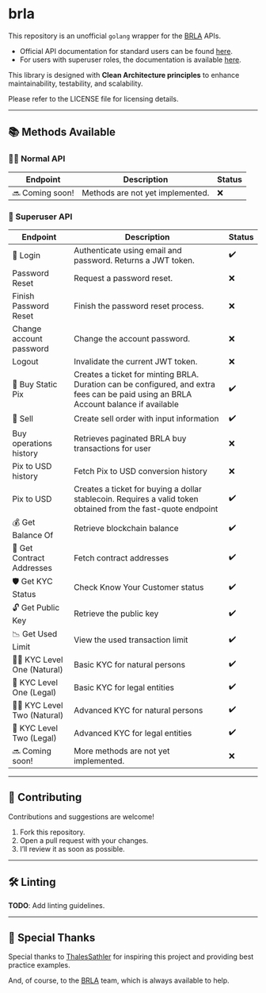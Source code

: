 
# brla

This repository is an unofficial `golang` wrapper for the [BRLA](https://brla.digital/) APIs.

- Official API documentation for standard users can be found [here](https://brla-account-api.readme.io/reference/welcome).
- For users with superuser roles, the documentation is available [here](https://brla-superuser-api.readme.io/reference/welcome).

This library is designed with **Clean Architecture principles** to enhance maintainability, testability, and scalability.

Please refer to the LICENSE file for licensing details.

---

## 📚 Methods Available

### 👨‍💻 Normal API

| Endpoint             | Description           | Status  |
|----------------------|-----------------------|---------|
| 🔜 Coming soon!      | Methods are not yet implemented. | ❌ |

### 👮 Superuser API

| Endpoint                       | Description                                                                                                                          | Status  |
|--------------------------------|--------------------------------------------------------------------------------------------------------------------------------------|---------|
| 🔑 Login                       | Authenticate using email and password. Returns a JWT token.                                                                          | ✔️      |
| Password Reset                 | Request a password reset.                                                                                                            | ❌      |
| Finish Password Reset          | Finish the password reset process.                                                                                                   | ❌      |
| Change account password        | Change the account password.                                                                                                         | ❌      |
| Logout                         | Invalidate the current JWT token.                                                                                                    | ❌      |
| 💸 Buy Static Pix              | Creates a ticket for minting BRLA. Duration can be configured, and extra fees can be paid using an BRLA Account balance if available | ✔️      |
| 💸 Sell                       | Create sell order with input information | ✔️      |
| Buy operations history         | Retrieves paginated BRLA buy transactions for user                                                                                   | ❌      |
| Pix to USD history             | Fetch Pix to USD conversion history                                                                                                  | ❌      |
| Pix to USD                     | Creates a ticket for buying a dollar stablecoin. Requires a valid token obtained from the fast-quote endpoint                        | ✔️      |
| 💰 Get Balance Of              | Retrieve blockchain balance                                                                                                          | ✔️      |
| 📜 Get Contract Addresses      | Fetch contract addresses                                                                                                             | ✔️      |
| 🛡️ Get KYC Status             | Check Know Your Customer status                                                                                                      | ✔️      |
| 🔓 Get Public Key              | Retrieve the public key                                                                                                              | ✔️      |
| 📉 Get Used Limit              | View the used transaction limit                                                                                                      | ✔️      |
| 🧑‍⚖️ KYC Level One (Natural) | Basic KYC for natural persons                                                                                                        | ✔️      |
| 🏢 KYC Level One (Legal)       | Basic KYC for legal entities                                                                                                         | ✔️      |
| 🧑‍⚖️ KYC Level Two (Natural) | Advanced KYC for natural persons                                                                                                     | ✔️      |
| 🏢 KYC Level Two (Legal)       | Advanced KYC for legal entities                                                                                                      | ✔️      |
| 🔜 Coming soon!                | More methods are not yet implemented.                                                                                                | ❌ |

---

## 🤝 Contributing

Contributions and suggestions are welcome!  
1. Fork this repository.  
2. Open a pull request with your changes.  
3. I’ll review it as soon as possible.  

---

## 🛠️ Linting

**TODO**: Add linting guidelines.

---

## 🙌 Special Thanks

Special thanks to [ThalesSathler](https://github.com/ThalesSathler) for inspiring this project and providing best practice examples.  

And, of course, to the [BRLA](https://brla.digital/) team, which is always available to help.  
